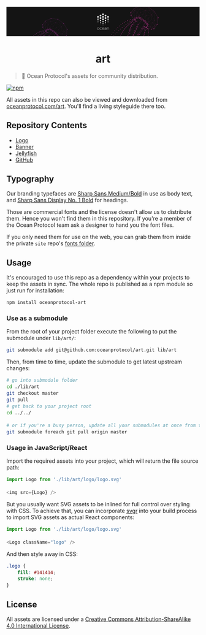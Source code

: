 [![art](github/repo-banner@2x.png)](https://oceanprotocol.com)

<h1 align="center">art</h1>

> 🐳 Ocean Protocol's assets for community distribution.

[![npm](https://img.shields.io/npm/v/oceanprotocol-art.svg)](https://www.npmjs.com/package/oceanprotocol-art)

All assets in this repo can also be viewed and downloaded from [oceanprotocol.com/art](https://oceanprotocol.com/art). You'll find a living styleguide there too.

## Repository Contents

- [Logo](logo/)
- [Banner](banner/)
- [Jellyfish](jellyfish/)
- [GitHub](github/)

## Typography

Our branding typefaces are [Sharp Sans Medium/Bold](https://sharptype.co/typefaces/sharp-sans/#features) in use as body text, and [Sharp Sans Display No. 1 Bold](https://sharptype.co/typefaces/sharp-sans-display-no1/) for headings.

Those are commercial fonts and the license doesn't allow us to distribute them. Hence you won't find them in this repository. If you're a member of the Ocean Protocol team ask a designer to hand you the font files.

If you only need them for use on the web, you can grab them from inside the private `site` repo's [fonts folder](https://github.com/oceanprotocol/site/tree/master/public/fonts).

## Usage

It's encouraged to use this repo as a dependency within your projects to keep the assets in sync. The whole repo is published as a npm module so just run for installation:

```bash
npm install oceanprotocol-art
```

### Use as a submodule

 From the root of your project folder execute the following to put the submodule under `lib/art/`:

```bash
git submodule add git@github.com:oceanprotocol/art.git lib/art
```

Then, from time to time, update the submodule to get latest upstream changes:

```bash
# go into submodule folder
cd ./lib/art
git checkout master
git pull
# get back to your project root
cd ../../

# or if you're a busy person, update all your submodules at once from the root of your project
git submodule foreach git pull origin master
```

### Usage in JavaScript/React

Import the required assets into your project, which will return the file source path:

```js
import Logo from './lib/art/logo/logo.svg'

<img src={Logo} />
```

But you usually want SVG assets to be inlined for full control over styling with CSS. To achieve that, you can incorporate [svgr](https://github.com/smooth-code/svgr) into your build process to import SVG assets as actual React components:

```js
import Logo from './lib/art/logo/logo.svg'

<Logo className="logo" />
```

And then style away in CSS:

```css
.logo {
    fill: #141414;
    stroke: none;
}
```

## License

All assets are licensed under a [Creative Commons Attribution-ShareAlike 4.0 International License](http://creativecommons.org/licenses/by-sa/4.0/).
